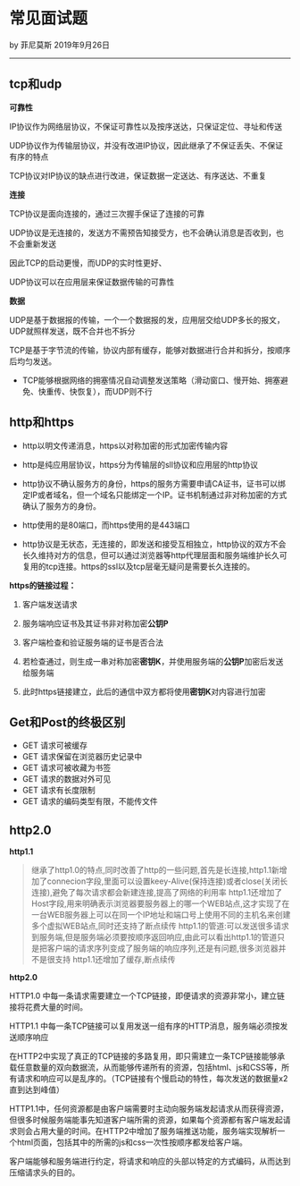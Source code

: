 # 常见面试题

by 菲尼莫斯 2019年9月26日

---

## tcp和udp

**可靠性**

IP协议作为网络层协议，不保证可靠性以及按序送达，只保证定位、寻址和传送

UDP协议作为传输层协议，并没有改进IP协议，因此继承了不保证丢失、不保证有序的特点

TCP协议对IP协议的缺点进行改进，保证数据一定送达、有序送达、不重复

**连接**

TCP协议是面向连接的，通过三次握手保证了连接的可靠

UDP协议是无连接的，发送方不需预告知接受方，也不会确认消息是否收到，也不会重新发送

因此TCP的启动更慢，而UDP的实时性更好、

UDP协议可以在应用层来保证数据传输的可靠性

**数据**

UDP是基于数据报的传输，一个一个数据报的发，应用层交给UDP多长的报文，UDP就照样发送，既不合并也不拆分

TCP是基于字节流的传输，协议内部有缓存，能够对数据进行合并和拆分，按顺序后均匀发送。

* TCP能够根据网络的拥塞情况自动调整发送策略（滑动窗口、慢开始、拥塞避免、快重传、快恢复），而UDP则不行

## http和https

* http以明文传递消息，https以对称加密的形式加密传输内容

* http是纯应用层协议，https分为传输层的sll协议和应用层的http协议

* http协议不确认服务方的身份，https的服务方需要申请CA证书，证书可以绑定IP或者域名，但一个域名只能绑定一个IP。证书机制通过非对称加密的方式确认了服务方的身份。

* http使用的是80端口，而https使用的是443端口

* http协议是无状态，无连接的，即发送和接受互相独立，http协议的双方不会长久维持对方的信息，但可以通过浏览器等http代理层面和服务端维护长久可复用的tcp连接。https的ssl以及tcp层毫无疑问是需要长久连接的。

**https的链接过程：**

1. 客户端发送请求

2. 服务端响应证书及其证书非对称加密**公钥P**

3. 客户端检查和验证服务端的证书是否合法

4. 若检查通过，则生成一串对称加密**密钥K**，并使用服务端的**公钥P**加密后发送给服务端

5. 此时https链接建立，此后的通信中双方都将使用**密钥K**对内容进行加密

## Get和Post的终极区别

* GET 请求可被缓存
* GET 请求保留在浏览器历史记录中
* GET 请求可被收藏为书签
* GET 请求的数据对外可见
* GET 请求有长度限制
* GET 请求的编码类型有限，不能传文件

## http2.0

**http1.1**

> 继承了http1.0的特点,同时改善了http的一些问题,首先是长连接,http1.1新增加了connecion字段,里面可以设置keey-Alive(保持连接)或者close(关闭长连接),避免了每次请求都会新建连接,提高了网络的利用率
> http1.1还增加了Host字段,用来明确表示浏览器要服务器上的哪一个WEB站点,这才实现了在一台WEB服务器上可以在同一个IP地址和端口号上使用不同的主机名来创建多个虚拟WEB站点,同时还支持了断点续传
> http1.1的管道:可以发送很多请求到服务端,但是服务端必须要按顺序返回响应,由此可以看出http1.1的管道只是把客户端的请求序列变成了服务端的响应序列,还是有问题,很多浏览器并不是很支持
> http1.1还增加了缓存,断点续传

**http2.0**

HTTP1.0 中每一条请求需要建立一个TCP链接，即便请求的资源非常小，建立链接将花费大量的时间。

HTTP1.1 中每一条TCP链接可以复用发送一组有序的HTTP消息，服务端必须按发送顺序响应

在HTTP2中实现了真正的TCP链接的多路复用，即只需建立一条TCP链接能够承载任意数量的双向数据流，从而能够传递所有的资源，包括html、js和CSS等，所有请求和响应可以是乱序的。（TCP链接有个慢启动的特性，每次发送的数据量x2直到达到峰值）

HTTP1.1中，任何资源都是由客户端需要时主动向服务端发起请求从而获得资源，但很多时候服务端能事先知道客户端所需的资源，如果每个资源都有客户端发起请求则会占用大量的时间。在HTTP2中增加了服务端推送功能，服务端实现解析一个html页面，包括其中的所需的js和css一次性按顺序都发给客户端。

客户端能够和服务端进行约定，将请求和响应的头部以特定的方式编码，从而达到压缩请求头的目的。